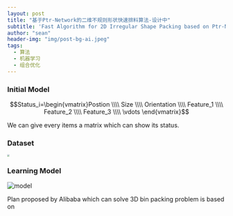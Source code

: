 ```yaml
---
layout: post
title: "基于Ptr-Network的二维不规则形状快速排料算法-设计中"
subtitle: 'Fast Algorithm for 2D Irregular Shape Packing based on Ptr-Network'
author: "sean"
header-img: "img/post-bg-ai.jpeg"
tags:
  - 算法
  - 机器学习
  - 组合优化
---
```




### Initial Model

$$Status_i=\begin{vmatrix}Postion \\\\ Size \\\\ Orientation \\\\ Feature_1 \\\\ Feature_2 \\\\ Feature_3 \\\\ \vdots \end{vmatrix}$$

 We can give every items a matrix which can show its status. 



### Dataset

<img src="https://tva1.sinaimg.cn/large/006y8mN6ly1g83i4bwxv2j31mu0u00xq.jpg" style="zoom:30%"/>

### Learning Model 

![model](https://tva1.sinaimg.cn/large/006y8mN6ly1g83k7vcqwgj31id0u0gwg.jpg)

Plan proposed by Alibaba which can solve  3D bin packing problem is based on 